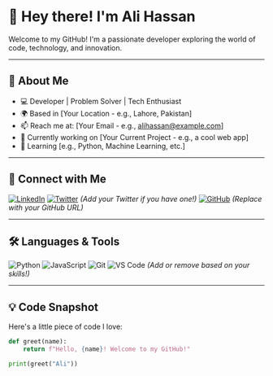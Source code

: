 # 👋 Hey there! I'm Ali Hassan

Welcome to my GitHub! I'm a passionate developer exploring the world of code, technology, and innovation.

---

## 🚀 About Me
- 💻 Developer | Problem Solver | Tech Enthusiast
- 🌍 Based in [Your Location - e.g., Lahore, Pakistan]
- 📫 Reach me at: [Your Email - e.g., alihassan@example.com]
- 🔭 Currently working on [Your Current Project - e.g., a cool web app]
- 🌱 Learning [e.g., Python, Machine Learning, etc.]

---

## 🔗 Connect with Me
[![LinkedIn](https://img.shields.io/badge/LinkedIn-0077B5?style=for-the-badge&logo=linkedin&logoColor=white)](https://www.linkedin.com/in/alihassanft)
[![Twitter](https://img.shields.io/badge/Twitter-1DA1F2?style=for-the-badge&logo=twitter&logoColor=white)](https://twitter.com/yourusername) *(Add your Twitter if you have one!)*
[![GitHub](https://img.shields.io/badge/GitHub-181717?style=for-the-badge&logo=github&logoColor=white)](https://github.com/yourusername) *(Replace with your GitHub URL)*

---

## 🛠️ Languages & Tools
![Python](https://img.shields.io/badge/Python-3776AB?style=flat-square&logo=python&logoColor=white)
![JavaScript](https://img.shields.io/badge/JavaScript-F7DF1E?style=flat-square&logo=javascript&logoColor=black)
![Git](https://img.shields.io/badge/Git-F05032?style=flat-square&logo=git&logoColor=white)
![VS Code](https://img.shields.io/badge/VS%20Code-007ACC?style=flat-square&logo=visual-studio-code&logoColor=white)
*(Add or remove based on your skills!)*

---

## 💡 Code Snapshot
Here's a little piece of code I love:

```python
def greet(name):
    return f"Hello, {name}! Welcome to my GitHub!"

print(greet("Ali"))
